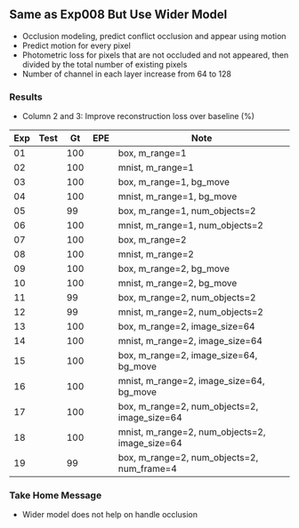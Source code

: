 ## Same as Exp008 But Use Wider Model 

- Occlusion modeling, predict conflict occlusion and appear using motion
- Predict motion for every pixel
- Photometric loss for pixels that are not occluded and not appeared, then divided by the total number of existing pixels
- Number of channel in each layer increase from 64 to 128

### Results

- Column 2 and 3: Improve reconstruction loss over baseline (%) 

| Exp  | Test | Gt   | EPE  | Note |
| ---- | ---- | ---- | ---- | ---- | 
| 01 |  | 100 |  | box, m_range=1 |
| 02 |  | 100 |  | mnist, m_range=1 |
| 03 |  | 100 |  | box, m_range=1, bg_move |
| 04 |  | 100 |  | mnist, m_range=1, bg_move |
| 05 |  | 99 |  | box, m_range=1, num_objects=2 |
| 06 |  | 100 |  | mnist, m_range=1, num_objects=2 |
| 07 |  | 100 |  | box, m_range=2 |
| 08 |  | 100 |  | mnist, m_range=2 |
| 09 |  | 100 |  | box, m_range=2, bg_move |
| 10 |  | 100 |  | mnist, m_range=2, bg_move |
| 11 |  | 99 |  | box, m_range=2, num_objects=2 |
| 12 |  | 99 |  | mnist, m_range=2, num_objects=2 |
| 13 |  | 100 |  | box, m_range=2, image_size=64 |
| 14 |  | 100 |  | mnist, m_range=2, image_size=64 |
| 15 |  | 100 |  | box, m_range=2, image_size=64, bg_move |
| 16 |  | 100 |  | mnist, m_range=2, image_size=64, bg_move |
| 17 |  | 100 |  | box, m_range=2, num_objects=2, image_size=64 |
| 18 |  | 100 |  | mnist, m_range=2, num_objects=2, image_size=64 |
| 19 |  | 99 |  | box, m_range=2, num_objects=2, num_frame=4 |

### Take Home Message

- Wider model does not help on handle occlusion
